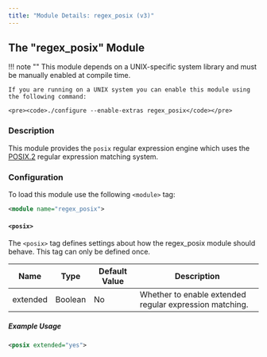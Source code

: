 ```yaml
---
title: "Module Details: regex_posix (v3)"
---
```


## The "regex_posix" Module

!!! note ""
    This module depends on a UNIX-specific system library and must be manually enabled at compile time.

    If you are running on a UNIX system you can enable this module using the following command:

    <pre><code>./configure --enable-extras regex_posix</code></pre>

### Description

This module provides the `posix` regular expression engine which uses the [POSIX.2](https://www.gnu.org/software/libc/manual/html_node/POSIX-Regexp-Compilation.html#POSIX-Regexp-Compilation) regular expression matching system.

### Configuration

To load this module use the following `<module>` tag:

```xml
<module name="regex_posix">
```

#### `<posix>`

The `<posix>` tag defines settings about how the regex_posix module should behave. This tag can only be defined once.

Name     | Type    | Default Value | Description
-------- | ------- | ------------- | -----------
extended | Boolean | No            | Whether to enable extended regular expression matching.

##### Example Usage

```xml
<posix extended="yes">
```
